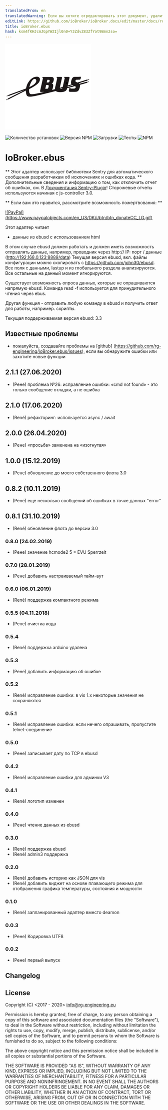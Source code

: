 ```yaml
---
translatedFrom: en
translatedWarning: Если вы хотите отредактировать этот документ, удалите поле «translationFrom», в противном случае этот документ будет снова автоматически переведен
editLink: https://github.com/ioBroker/ioBroker.docs/edit/master/docs/ru/adapterref/iobroker.ebus/README.md
title: ioBroker.ebus
hash: ksm4fKHJcmJGpYWZIjl0n0+Y3ZdvZ83ZfYot9Bmn2so=
---
```

![Логотип](../../../en/adapterref/iobroker.ebus/admin/ebus.png)

![Количество установок](http://iobroker.live/badges/ebus-stable.svg)
![Версия NPM](https://img.shields.io/npm/v/iobroker.ebus.svg)
![Загрузки](https://img.shields.io/npm/dm/iobroker.ebus.svg)
![Тесты](https://travis-ci.org/rg-engineering/ioBroker.ebus.svg?branch=master)
![NPM](https://nodei.co/npm/iobroker.ebus.png?downloads=true)

# IoBroker.ebus
** Этот адаптер использует библиотеки Sentry для автоматического сообщения разработчикам об исключениях и ошибках кода. ** Дополнительные сведения и информацию о том, как отключить отчет об ошибках, см. В [Документация Sentry-Plugin](https://github.com/ioBroker/plugin-sentry#plugin-sentry)! Сторожевые отчеты используются начиная с js-controller 3.0.

** Если вам это нравится, рассмотрите возможность пожертвования: **

[![PayPal] (https://www.paypalobjects.com/en_US/DK/i/btn/btn_donateCC_LG.gif)](https://www.paypal.com/cgi-bin/webscr?cmd=_s-xclick&hosted_button_id=YBAZTEBT9SYC2&source=url)

Этот адаптер читает

- данные из ebusd с использованием html

В этом случае ebusd должен работать и должен иметь возможность отправлять данные, например, проводник через http:// IP: порт / данные (http://192.168.0.123:8889/data) Текущая версия ebusd, вкл. файлы конфигурации можно скопировать с https://github.com/john30/ebusd. Все поля с данными, lastup и из глобального раздела анализируются. Все остальные на данный момент игнорируются.

Существует возможность опроса данных, которые не опрашиваются напрямую ebusd. Команда read -f используется для принудительного чтения через ebus.

Другая функция - отправить любую команду в ebusd и получить ответ для работы, например. скрипты.

Текущая поддерживаемая версия ebusd: 3.3

## Известные проблемы
* пожалуйста, создавайте проблемы на [github] (https://github.com/rg-engineering/ioBroker.ebus/issues), если вы обнаружите ошибки или захотите новые функции

## 2.1.1 (27.06.2020)
* (Рене) проблема №26: исправление ошибки: «cmd not found» - это только сообщение отладки, а не ошибка

## 2.1.0 (17.06.2020)
* (René) рефакторинг: используется async / await

## 2.0.0 (26.04.2020)
* (Рене) «просьба» заменена на «изогнутая»

## 1.0.0 (15.12.2019)
* (Рене) обновление до моего собственного флота 3.0

## 0.8.2 (10.11.2019)
* (Рене) еще несколько сообщений об ошибках в точке данных "error"

## 0.8.1 (31.10.2019)
* (René) обновление флота до версии 3.0

### 0.8.0 (24.02.2019)
* (Рене) значение hcmode2 5 = EVU Sperrzeit

### 0.7.0 (28.01.2019)
* (Рене) добавить настраиваемый тайм-аут

### 0.6.0 (06.01.2019)
* (René) поддержка компактного режима

### 0.5.5 (04.11.2018)
* (Рене) очистка кода

### 0.5.4
* (René) поддержка arduino удалена

### 0.5.3
* (Рене) добавить информацию об ошибке

### 0.5.2
* (René) исправление ошибки: в vis 1.x некоторые значения не сохраняются

### 0.5.1
* (René) исправление ошибки: если нечего опрашивать, пропустите telnet-соединение

### 0.5.0
* (Рене) записывает дату по TCP в ebusd

### 0.4.2
* (René) исправление ошибки для админки V3

### 0.4.1
* (René) логотип изменен

### 0.4.0
* (Рене) чтение данных из ebusd

### 0.3.0
* (René) поддержка ebusd
* (René) admin3 поддержка

### 0.2.0
* (René) добавить историю как JSON для vis
* (René) добавить виджет на основе плавающего режима для отображения графика температуры, состояния и мощности

### 0.1.0
* (René) запланированный адаптер вместо deamon

### 0.0.3
* (Рене) Кодировка UTF8

### 0.0.2
* (Рене) первый выпуск

## Changelog

## License
Copyright (C) <2017 - 2020>  <info@rg-engineering.eu>

Permission is hereby granted, free of charge, to any person obtaining a copy of this software and associated documentation files (the "Software"), to deal in the Software without restriction, including without limitation the rights to use, copy, modify, merge, publish, distribute, sublicense, and/or sell copies of the Software, and to permit persons to whom the Software is furnished to do so, subject to the following conditions:

The above copyright notice and this permission notice shall be included in all copies or substantial portions of the Software.

THE SOFTWARE IS PROVIDED "AS IS", WITHOUT WARRANTY OF ANY KIND, EXPRESS OR IMPLIED, INCLUDING BUT NOT LIMITED TO THE WARRANTIES OF MERCHANTABILITY, FITNESS FOR A PARTICULAR PURPOSE AND NONINFRINGEMENT. IN NO EVENT SHALL THE AUTHORS OR COPYRIGHT HOLDERS BE LIABLE FOR ANY CLAIM, DAMAGES OR OTHER LIABILITY, WHETHER IN AN ACTION OF CONTRACT, TORT OR OTHERWISE, ARISING FROM, OUT OF OR IN CONNECTION WITH THE SOFTWARE OR THE USE OR OTHER DEALINGS IN THE SOFTWARE.